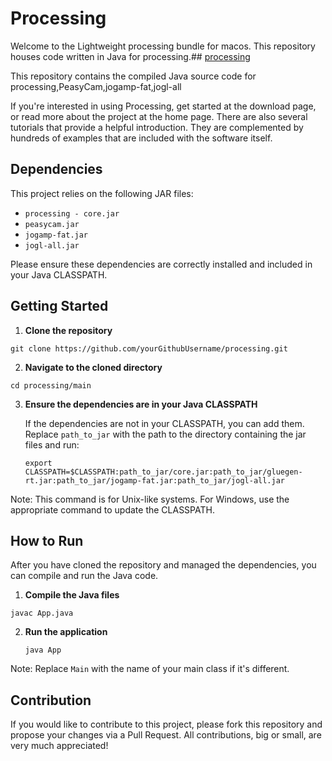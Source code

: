 # Processing

Welcome to the Lightweight processing bundle for macos. This repository houses code written in Java for processing.## [processing](https://github.com/processing) 

This repository contains the compiled Java source code for processing,PeasyCam,jogamp-fat,jogl-all

If you're interested in using Processing, get started at the download page, or read more about the project at the home page. There are also several tutorials that provide a helpful introduction. They are complemented by hundreds of examples that are included with the software itself.

## Dependencies

This project relies on the following JAR files:
- `processing - core.jar`
- `peasycam.jar`
- `jogamp-fat.jar`
- `jogl-all.jar`

Please ensure these dependencies are correctly installed and included in your Java CLASSPATH.

## Getting Started

1. **Clone the repository**
  ```
  git clone https://github.com/yourGithubUsername/processing.git
  ```
2. **Navigate to the cloned directory**
  ```
  cd processing/main
  ```
3. **Ensure the dependencies are in your Java CLASSPATH**

   If the dependencies are not in your CLASSPATH, you can add them. Replace `path_to_jar` with the path to the directory containing the jar files and run:
   ```
   export CLASSPATH=$CLASSPATH:path_to_jar/core.jar:path_to_jar/gluegen-rt.jar:path_to_jar/jogamp-fat.jar:path_to_jar/jogl-all.jar
   ```
  Note: This command is for Unix-like systems. For Windows, use the appropriate command to update the CLASSPATH.

## How to Run

After you have cloned the repository and managed the dependencies, you can compile and run the Java code.

1. **Compile the Java files**
  ```
  javac App.java
  ```
2. **Run the application**
   ```
   java App
   ```
Note: Replace `Main` with the name of your main class if it's different.

## Contribution

If you would like to contribute to this project, please fork this repository and propose your changes via a Pull Request. All contributions, big or small, are very much appreciated!
